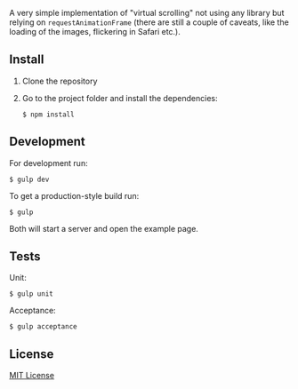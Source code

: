 A very simple implementation of "virtual scrolling" not using any
library but relying on ```requestAnimationFrame``` (there are still
a couple of caveats, like the loading of the images, flickering in
Safari etc.).

## Install

1. Clone the repository
2. Go to the project folder and install the dependencies:

    ```
    $ npm install
    ```

## Development

For development run:

```
$ gulp dev
```

To get a production-style build run:

```
$ gulp
```

Both will start a server and open the example page.

## Tests

Unit:

```
$ gulp unit
```

Acceptance:

```
$ gulp acceptance
```

## License

[MIT License](http://opensource.org/licenses/MIT)
